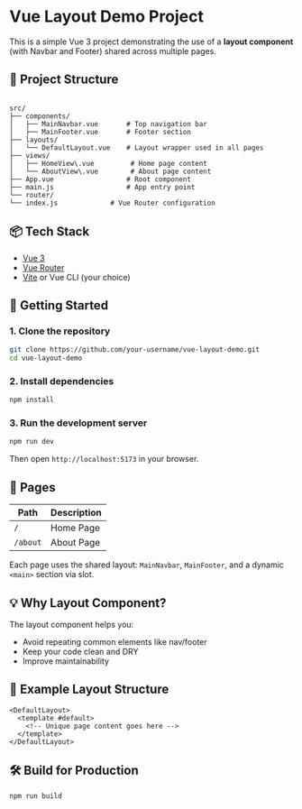 # Vue Layout Demo Project

This is a simple Vue 3 project demonstrating the use of a **layout component** (with Navbar and Footer) shared across multiple pages.

## 🧱 Project Structure

```

src/
├── components/
│   ├── MainNavbar.vue       # Top navigation bar
│   ├── MainFooter.vue       # Footer section
├── layouts/
│   └── DefaultLayout.vue    # Layout wrapper used in all pages
├── views/
│   ├── HomeView\.vue         # Home page content
│   └── AboutView\.vue        # About page content
├── App.vue                  # Root component
├── main.js                  # App entry point
└── router/
└── index.js             # Vue Router configuration

````

## 📦 Tech Stack

- [Vue 3](https://vuejs.org/)
- [Vue Router](https://router.vuejs.org/)
- [Vite](https://vitejs.dev/) or Vue CLI (your choice)

## 🚀 Getting Started

### 1. Clone the repository

```bash
git clone https://github.com/your-username/vue-layout-demo.git
cd vue-layout-demo
````

### 2. Install dependencies

```bash
npm install
```

### 3. Run the development server

```bash
npm run dev
```

Then open `http://localhost:5173` in your browser.

## 🧭 Pages

| Path     | Description |
| -------- | ----------- |
| `/`      | Home Page   |
| `/about` | About Page  |

Each page uses the shared layout: `MainNavbar`, `MainFooter`, and a dynamic `<main>` section via slot.

## 💡 Why Layout Component?

The layout component helps you:

* Avoid repeating common elements like nav/footer
* Keep your code clean and DRY
* Improve maintainability

## 📁 Example Layout Structure

```
<DefaultLayout>
  <template #default>
    <!-- Unique page content goes here -->
  </template>
</DefaultLayout>
```

## 🛠️ Build for Production

```bash
npm run build
```



